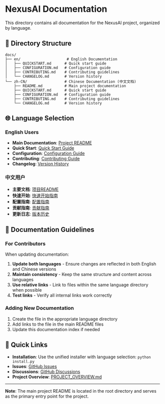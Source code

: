 # NexusAI Documentation

This directory contains all documentation for the NexusAI project, organized by language.

## 📁 Directory Structure

```
docs/
├── en/                     # English Documentation
│   ├── QUICKSTART.md      # Quick start guide
│   ├── CONFIGURATION.md   # Configuration guide
│   ├── CONTRIBUTING.md    # Contributing guidelines
│   └── CHANGELOG.md       # Version history
└── zh-CN/                 # Chinese Documentation (中文文档)
    ├── README.md          # Main project documentation
    ├── QUICKSTART.md      # Quick start guide
    ├── CONFIGURATION.md   # Configuration guide
    ├── CONTRIBUTING.md    # Contributing guidelines
    └── CHANGELOG.md       # Version history
```

## 🌐 Language Selection

### English Users
- **Main Documentation**: [Project README](../README.md)
- **Quick Start**: [Quick Start Guide](en/QUICKSTART.md)
- **Configuration**: [Configuration Guide](en/CONFIGURATION.md)
- **Contributing**: [Contributing Guide](en/CONTRIBUTING.md)
- **Changelog**: [Version History](en/CHANGELOG.md)

### 中文用户
- **主要文档**: [项目README](zh-CN/README.md)
- **快速开始**: [快速开始指南](zh-CN/QUICKSTART.md)
- **配置指南**: [配置指南](zh-CN/CONFIGURATION.md)
- **贡献指南**: [贡献指南](zh-CN/CONTRIBUTING.md)
- **更新日志**: [版本历史](zh-CN/CHANGELOG.md)

## 📝 Documentation Guidelines

### For Contributors
When updating documentation:

1. **Update both languages** - Ensure changes are reflected in both English and Chinese versions
2. **Maintain consistency** - Keep the same structure and content across languages
3. **Use relative links** - Link to files within the same language directory when possible
4. **Test links** - Verify all internal links work correctly

### Adding New Documentation
1. Create the file in the appropriate language directory
2. Add links to the file in the main README files
3. Update this documentation index if needed

## 🔗 Quick Links

- **Installation**: Use the unified installer with language selection: `python install.py`
- **Issues**: [GitHub Issues](https://github.com/your-repo/NexusAI/issues)
- **Discussions**: [GitHub Discussions](https://github.com/your-repo/NexusAI/discussions)
- **Project Overview**: [PROJECT_OVERVIEW.md](../PROJECT_OVERVIEW.md)

---

**Note**: The main project README is located in the root directory and serves as the primary entry point for the project.
